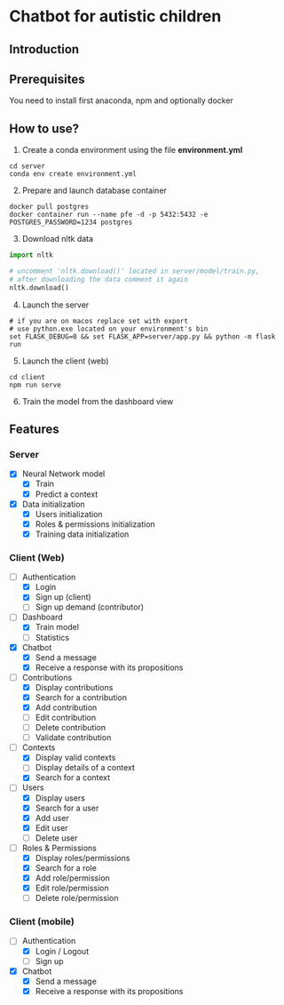 # Chatbot for autistic children

## Introduction

## Prerequisites

You need to install first anaconda, npm and optionally docker

## How to use?

1. Create a conda environment using the file **environment.yml**

```shell
cd server
conda env create environment.yml
```

2. Prepare and launch database container

```shell
docker pull postgres
docker container run --name pfe -d -p 5432:5432 -e POSTGRES_PASSWORD=1234 postgres
```

3. Download nltk data

```python
import nltk

# uncomment 'nltk.download()' located in server/model/train.py, 
# after downloading the data comment it again
nltk.download()
```

4. Launch the server

```shell
# if you are on macos replace set with export
# use python.exe located on your environment's bin
set FLASK_DEBUG=0 && set FLASK_APP=server/app.py && python -m flask run
```

5. Launch the client (web)

```shell
cd client
npm run serve
```

6. Train the model from the dashboard view

## Features

### Server

- [x] Neural Network model
    - [x] Train
    - [x] Predict a context
- [x] Data initialization
    - [x] Users initialization
    - [x] Roles & permissions initialization
    - [x] Training data initialization

### Client (Web)

- [ ] Authentication
    - [x] Login
    - [x] Sign up (client)
    - [ ] Sign up demand (contributor)
- [ ] Dashboard
    - [x] Train model
    - [ ] Statistics
- [x] Chatbot
    - [x] Send a message
    - [x] Receive a response with its propositions
- [ ] Contributions
    - [x] Display contributions
    - [x] Search for a contribution
    - [x] Add contribution
    - [ ] Edit contribution
    - [ ] Delete contribution
    - [ ] Validate contribution
- [ ] Contexts
    - [x] Display valid contexts
    - [ ] Display details of a context 
    - [x] Search for a context
- [ ] Users
    - [x] Display users
    - [x] Search for a user
    - [x] Add user
    - [x] Edit user
    - [ ] Delete user
- [ ] Roles & Permissions
    - [x] Display roles/permissions
    - [x] Search for a role
    - [x] Add role/permission
    - [x] Edit role/permission
    - [ ] Delete role/permission

### Client (mobile)

- [ ] Authentication
    - [x] Login / Logout
    - [ ] Sign up
- [x] Chatbot
    - [x] Send a message
    - [x] Receive a response with its propositions
